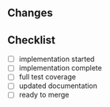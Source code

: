 ## Changes


## Checklist
- [ ] implementation started
- [ ] implementation complete
- [ ] full test coverage
- [ ] updated documentation
- [ ] ready to merge
